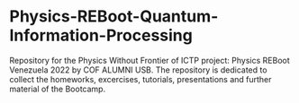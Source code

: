 # Physics-REBoot-Quantum-Information-Processing
Repository for the Physics Without Frontier of ICTP project: Physics REBoot Venezuela 2022 by COF ALUMNI USB. The repository is dedicated to collect the homeworks, excercises, tutorials, presentations and further material of the Bootcamp.
